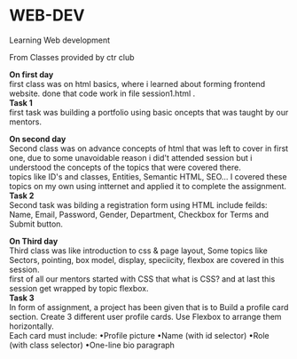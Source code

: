 # WEB-DEV
Learning Web development

From Classes provided by ctr club

<B>On first day</B> <br>
first class was on html basics, where i learned about forming frontend website. done that code work in file session1.html .
<br>
<B> Task 1 </B> <br>
first task was building a portfolio using basic oncepts that was taught by our mentors.
<br>

<B>On second day</B><br>
Second class was on advance concepts of html that was left to cover in first one, due to some unavoidable reason i did't attended session but i understood the concepts of the topics that were covered there.
<br>
topics like ID's and classes, Entities, Semantic HTML, SEO...
 I covered these topics on my own using intternet and applied it to complete the assignment.
 <br>
 <B> Task 2 </B> <br>
 Second task was bilding a registration form using HTML include feilds: Name, Email, Password, Gender, Department, Checkbox for Terms and Submit button.
 <br>
 
<B>On Third day</B><br>
Third class was like introduction to css & page layout,
Some topics like Sectors, pointing, box model, display, speciicity, flexbox  are covered in this session.
<br>
first of all our mentors started with CSS that what is CSS?
and at last this session get wrapped by topic flexbox.
<br>
<B> Task 3</B> <br>
In form of assignment, a project has been given that is to Build a profile card section. Create 3 different user profile cards. Use Flexbox to arrange them horizontally. 
<br>
Each card must include:
 •Profile picture
 •Name (with id selector)
 •Role (with class selector)
 •One-line bio paragraph

